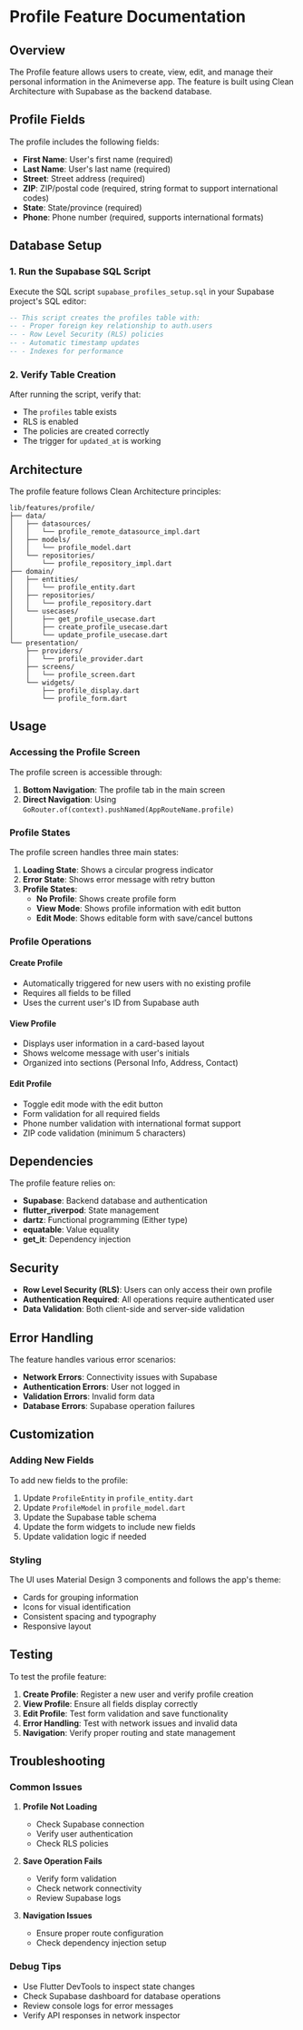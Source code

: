 # Profile Feature Documentation

## Overview

The Profile feature allows users to create, view, edit, and manage their personal information in the Animeverse app. The feature is built using Clean Architecture with Supabase as the backend database.

## Profile Fields

The profile includes the following fields:
- **First Name**: User's first name (required)
- **Last Name**: User's last name (required)
- **Street**: Street address (required)
- **ZIP**: ZIP/postal code (required, string format to support international codes)
- **State**: State/province (required)
- **Phone**: Phone number (required, supports international formats)

## Database Setup

### 1. Run the Supabase SQL Script

Execute the SQL script `supabase_profiles_setup.sql` in your Supabase project's SQL editor:

```sql
-- This script creates the profiles table with:
-- - Proper foreign key relationship to auth.users
-- - Row Level Security (RLS) policies
-- - Automatic timestamp updates
-- - Indexes for performance
```

### 2. Verify Table Creation

After running the script, verify that:
- The `profiles` table exists
- RLS is enabled
- The policies are created correctly
- The trigger for `updated_at` is working

## Architecture

The profile feature follows Clean Architecture principles:

```
lib/features/profile/
├── data/
│   ├── datasources/
│   │   └── profile_remote_datasource_impl.dart
│   ├── models/
│   │   └── profile_model.dart
│   └── repositories/
│       └── profile_repository_impl.dart
├── domain/
│   ├── entities/
│   │   └── profile_entity.dart
│   ├── repositories/
│   │   └── profile_repository.dart
│   └── usecases/
│       ├── get_profile_usecase.dart
│       ├── create_profile_usecase.dart
│       └── update_profile_usecase.dart
└── presentation/
    ├── providers/
    │   └── profile_provider.dart
    ├── screens/
    │   └── profile_screen.dart
    └── widgets/
        ├── profile_display.dart
        └── profile_form.dart
```

## Usage

### Accessing the Profile Screen

The profile screen is accessible through:
1. **Bottom Navigation**: The profile tab in the main screen
2. **Direct Navigation**: Using `GoRouter.of(context).pushNamed(AppRouteName.profile)`

### Profile States

The profile screen handles three main states:

1. **Loading State**: Shows a circular progress indicator
2. **Error State**: Shows error message with retry button
3. **Profile States**:
   - **No Profile**: Shows create profile form
   - **View Mode**: Shows profile information with edit button
   - **Edit Mode**: Shows editable form with save/cancel buttons

### Profile Operations

#### Create Profile
- Automatically triggered for new users with no existing profile
- Requires all fields to be filled
- Uses the current user's ID from Supabase auth

#### View Profile
- Displays user information in a card-based layout
- Shows welcome message with user's initials
- Organized into sections (Personal Info, Address, Contact)

#### Edit Profile
- Toggle edit mode with the edit button
- Form validation for all required fields
- Phone number validation with international format support
- ZIP code validation (minimum 5 characters)

## Dependencies

The profile feature relies on:

- **Supabase**: Backend database and authentication
- **flutter_riverpod**: State management
- **dartz**: Functional programming (Either type)
- **equatable**: Value equality
- **get_it**: Dependency injection

## Security

- **Row Level Security (RLS)**: Users can only access their own profile
- **Authentication Required**: All operations require authenticated user
- **Data Validation**: Both client-side and server-side validation

## Error Handling

The feature handles various error scenarios:

- **Network Errors**: Connectivity issues with Supabase
- **Authentication Errors**: User not logged in
- **Validation Errors**: Invalid form data
- **Database Errors**: Supabase operation failures

## Customization

### Adding New Fields

To add new fields to the profile:

1. Update `ProfileEntity` in `profile_entity.dart`
2. Update `ProfileModel` in `profile_model.dart`
3. Update the Supabase table schema
4. Update the form widgets to include new fields
5. Update validation logic if needed

### Styling

The UI uses Material Design 3 components and follows the app's theme:
- Cards for grouping information
- Icons for visual identification
- Consistent spacing and typography
- Responsive layout

## Testing

To test the profile feature:

1. **Create Profile**: Register a new user and verify profile creation
2. **View Profile**: Ensure all fields display correctly
3. **Edit Profile**: Test form validation and save functionality
4. **Error Handling**: Test with network issues and invalid data
5. **Navigation**: Verify proper routing and state management

## Troubleshooting

### Common Issues

1. **Profile Not Loading**
   - Check Supabase connection
   - Verify user authentication
   - Check RLS policies

2. **Save Operation Fails**
   - Verify form validation
   - Check network connectivity
   - Review Supabase logs

3. **Navigation Issues**
   - Ensure proper route configuration
   - Check dependency injection setup

### Debug Tips

- Use Flutter DevTools to inspect state changes
- Check Supabase dashboard for database operations
- Review console logs for error messages
- Verify API responses in network inspector